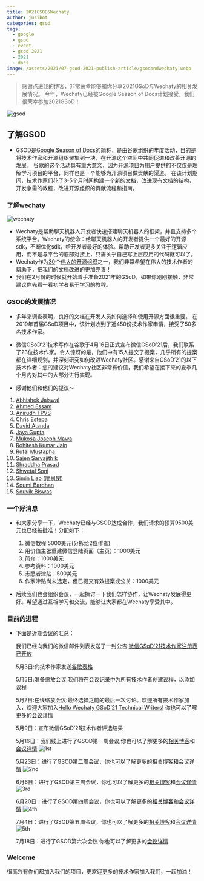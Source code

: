 ```yaml
---
title: 2021GSOD&Wechaty
author: juzibot
categories: gsod
tags:
  - google
  - gsod
  - event
  - gsod-2021
  - 2021
  - docs
image: /assets/2021/07-gsod-2021-publish-article/gsodandwechaty.webp
---
```


> 感谢点进我的博客，非常荣幸能够和你分享2021GSoD与Wechaty的相关发展情况。
  今年，Wechaty已经被Google Season of Docs计划接受，我们很荣幸参加2021GSoD！

 ![gsod](/assets/2021/07-gsod-2021-publish-article/gsod.webp)

## 了解GSOD

- GSOD是[Google Season of Docs](https://developers.google.com/season-of-docs)的简称，是由谷歌组织的年度活动，目的是将技术作家和开源组织聚集到一块，在开源这个空间中共同促进和改善开源的发展。
谷歌的这个活动具有重大意义，因为开源项目为用户提供的不仅仅是理解学习项目的平台，同样也是一个能够为开源项目做贡献的渠道。
在该计划期间，技术作家们花了3-5个月时间构建一个新的文档，改进现有文档的结构，开发急需的教程，改进开源组织的贡献流程和指南。

### 了解wechaty

![wechaty](/assets/2021/07-gsod-2021-publish-article/wechaty.webp)

- Wechaty是帮助聊天机器人开发者快速搭建聊天机器人的框架，并且支持多个系统平台。Wechaty的使命：给聊天机器人的开发者提供一个最好的开源sdk，不断优化sdk，给开发者最好的体验。帮助开发者更多关注于逻辑应用，而不是与平台的底部对接上，只需关乎自己写上层应用的代码就可以了。
- Wechaty作为[30](https://developers.google.com/season-of-docs/docs/participants)个[伟大的开源组织](https://developers.google.com/season-of-docs/docs/participants)之一，我们非常希望在伟大的技术作者的帮助下，把我们的文档改进的更加完善！
- 我们在2月份的时候就开始着手准备2021年的GSoD，如果你刚刚接触，非常建议你先看一看[初学者易于学习的教程](https://wechaty.js.org/docs/gsod/2021/)。

### GSOD的发展情况

- 多年来调查表明，良好的文档在开发人员如何选择和使用开源方面很重要。
在2019年首届GSoD项目中，该计划收到了近450份技术作家申请，接受了50多名技术作家。
- 微信GSoD’21技术写作在谷歌于4月16日正式宣布微信GSoD’21后，我们联系了23位技术作家。令人惊讶的是，他们中有15人提交了提案，几乎所有的提案都在详细规划，并深刻研究如何改进Wechaty社区。感谢来自GSoD’21的以下技术作者：您的建议对Wechaty社区非常有价值，我们希望在接下来的夏季几个月内对其中的大部分进行实现。

- 感谢他们和他们的提议～

1. [Abhishek Jaiswal](https://06412355400643469324.googlegroups.com/attach/2696b2e901464/GSoD%202021%20Project%20Proposal(Abhishek%20Jaiswal).pdf?part=0.1&view=1&vt=ANaJVrH3pZ3BlMcLvPB0Hkmb5a0UOwzTxgIx35I_eiVuC-derjfLADp6bOkSNSplVMvJjxPvaSkAPmq-uhcbTI4yJfGY6tKzbegUoN3mwGlnY-7X-cuZUCU)
1. [Ahmed Essam](https://docs.google.com/document/d/1GLxVZSUNDq_jf_OvZc82ZwjVK1ECB1srkBf2IyRYtGc/edit#heading=h.wu5oliio4h1o)
1. [Anirudh TPVS](https://groups.google.com/group/wechaty/attach/1f2bde59e72d6/Wechaty%20GSOD%202021.docx?part=0.1&view=1)
1. [Chris Estepa](https://docs.google.com/document/d/1KQHHFqXrxadsfELzYREjANdW4bgLq1v81OxJX7ujv3s/edit)
1. [David Atanda](https://www.dropbox.com/scl/fi/99bghzgaxa6lr138s262w/GSoD-2021-Proposal_-Creating-Easy-to-learn-Tutorials-for-beginner-users-of-Wechaty.paper?dl=0&rlkey=idczdeprj5fz3padp7ttzg4g7)
1. [Jaya Gupta](https://docs.google.com/document/d/1idLYEoqKcYoeID2jY-xufh3gRlDJhbmyy7MRhka38Q0/edit)
1. [Mukosa Joseph Mawa](https://docs.google.com/document/d/1WizCc8Tg047ZTnYX0wMA8tp213HVDKbCozgeLdbaeI8/edit#)
1. [Rohitesh Kumar Jain](https://docs.google.com/document/d/1YnUrU2-7gxn2e3t4HevDQbUYg3CqKRvMp_l2HFOioug/edit#)
1. [Rufai Mustapha](https://docs.google.com/document/d/1y_Gig1RTSKCAmzxiU-RHxLrDmtswLKn_ZdsEbPWm3Fg/edit)
1. [Sajen Sarvajith k](https://docs.google.com/document/d/1szNLbHT8k6ty7xYE9aRvFW2QGrOeTKea5lfcUHLyPic/edit)
1. [Shraddha Prasad](https://groups.google.com/g/wechaty/c/gN3gFp1ZKsU/m/Y32JBGYbAQAJ)
1. [Shwetal Soni](https://06412355400643469324.googlegroups.com/attach/1c45ede8c394c/shwetalsoni_gsod'21%20proposal_wechaty.pdf?part=0.1&view=1&vt=ANaJVrElF4m8VB99nbeqkqyqAljZNanks-RZwoh0kjtccYfVMzN9gQx54qseGHPw1adpo0qgrubdpE0C0LRokO9Ypjk6rRc-lJ9AqhFLotuKDmrGuMLvux4)
1. [Simin Liao (廖思閔)](https://groups.google.com/group/wechaty/attach/138b8c1c79a04/Season%20of%20Docs%20Application-Simin%20Liao.pdf?part=0.1&view=1)
1. [Soumi Bardhan](https://docs.google.com/document/d/1q2_m0gqn7_cPLVPeMmIIzP_IEeGuQxEc_cztooOhLhc/edit)
1. [Souvik Biswas](https://docs.google.com/document/d/1MD9CwO6BoB664J67ozfygBJUaawazay7dDpcXB3jJcY/edit)

### 一个好消息

- 和大家分享一下，Wechaty已经与GSOD达成合作，我们请求的预算9500美元也已经被批准！分配如下：
   1. 微信教程:5000美元(分拆给2位作者)
   2. 用价值主张重建微信登陆页面（主页）：1000美元
   3. 简介：1000美元
   4. 参考资料：1000美元
   5. 志愿者津贴：500美元
   6. 作家津贴尚未选定，但已提交有效提案或公关：1000美元

- 后续我们也会组织会议，一起探讨一下我们怎样协作，让Wechaty发展得更好。希望通过互相学习和交流，能够让大家都在Wechaty享受其中。

### 目前的进程

- 下面是近期会议的汇总：

   我们已经向我们的微信邮件列表发送了一封公告:[微信GSoD’21技术作家注册表已开放](https://groups.google.com/g/wechaty/c/C7r1_GMRRa0)

   5月3日:向技术作家发送[谷歌表格](https://forms.gle/2LDqrX5GUs6j9fJR9)

   5月5日:准备缩放会议:我们将在[会议记录](https://bit.ly/3gWBI9m)中为所有技术作者创建议程，以添加议程

   5月7日:在线缩放会议:最终选择之前的最后一次讨论。欢迎所有技术作家加入，欢迎大家加入[Hello Wechaty GSoD’21 Technical Writers!](https://wechaty.js.org/2021/05/08/gsod-2021-selected-technical-writers/)
     你也可以了解更多的[会议详情](https://docs.google.com/document/d/1fVCk8qRYc4RKGMf2UY5HOe07hEhPUOpGC34v88GEFJg/edit#heading=h.edr3nzd8l43b)

   5月9日：宣布微信GSoD’21技术作者评选结果

   5月16日：我们线上进行了GSOD第一周会议,你也可以了解更多的[相关博客](https://wechaty.js.org/2021/05/16/gsod-2021-week1-meeting/)和[会议详情](https://docs.google.com/document/d/1fVCk8qRYc4RKGMf2UY5HOe07hEhPUOpGC34v88GEFJg/edit#heading=h.o69fqys8gbda)
     ![1st](/assets/2021/07-gsod-2021-publish-article/1st.webp)

   5月23日：进行了GSOD第二周会议，你也可以了解更多的[相关博客](https://wechaty.js.org/2021/05/23/gsod-2021-second-meeting/)和[会议详情](https://docs.google.com/document/d/1fVCk8qRYc4RKGMf2UY5HOe07hEhPUOpGC34v88GEFJg/edit#heading=h.3ly9biu8mtyy)
     ![2nd](/assets/2021/07-gsod-2021-publish-article/2nd.webp)

   6月6日：进行了GSOD第三周会议，你也可以了解更多的[相关博客](https://wechaty.js.org/2021/06/06/gsod-2021-third-meeting/)和[会议详情](https://docs.google.com/document/d/1fVCk8qRYc4RKGMf2UY5HOe07hEhPUOpGC34v88GEFJg/edit#heading=h.lmf3j0zgmymr)
     ![3rd](/assets/2021/07-gsod-2021-publish-article/3rd.webp)

   6月20日：进行了GSOD第四周会议，你也可以了解更多的[相关博客](https://wechaty.js.org/2021/06/22/gsod-2021-fourth-meeting/)和[会议详情](https://docs.google.com/document/d/1fVCk8qRYc4RKGMf2UY5HOe07hEhPUOpGC34v88GEFJg/edit#heading=h.3am6kd2l4v24)
     ![4th](/assets/2021/07-gsod-2021-publish-article/4th.webp)

   7月4日：进行了GSOD第五周会议，你也可以了解更多的[相关博客](https://wechaty.js.org/2021/07/06/gsod-2021-fifth-meeting/)和[会议详情](https://docs.google.com/document/d/1fVCk8qRYc4RKGMf2UY5HOe07hEhPUOpGC34v88GEFJg/edit#heading=h.s6s37xc2auay)
     ![5th](/assets/2021/07-gsod-2021-publish-article/5th.webp)

   7月18日：进行了GSOD第六次会议
   你也可以了解更多的[会议详情](https://docs.google.com/document/d/1fVCk8qRYc4RKGMf2UY5HOe07hEhPUOpGC34v88GEFJg/edit#heading=h.6t69cjoyal0l)

### Welcome

很高兴有你们都加入我们的项目，更欢迎更多的技术作家加入我们，一起加油！

